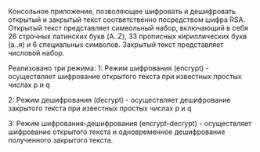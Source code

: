 Консольное приложение, позволяющее шифровать и дешифровать открытый и закрытый текст соответственно посредством шифра RSA.
Открытый текст представляет символьный набор, включающий в себя 26 строчных латинских букв (A..Z), 33 прописных кириллических букв (а..я) и 6 специальных символов. Закрытый текст представляет числовой набор.

Реализовано три режима:
1: Режим шифрования (encrypt) - осуществляет шифрование открытого текста при известных простых числах p и q

2: Режим дешифрования (decrypt) - осуществляет дешифрование закрытого текста при известных простых числах p и q

3: Режим шифрования-дешифрования (encrypt-decrypt) - осуществляет шифрование открытого текста и одновременное дешифрование полученного закрытого текста.
